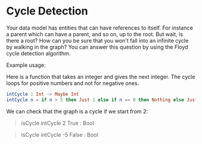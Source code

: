 # Cycle Detection

Your data model has entities that can have references to itself. For instance a
parent which can have a parent, and so on, up to the root. But wait, is there a
root? How can you be sure that you won't fall into an infinite cycle by walking
in the graph? You can answer this question by using the Floyd cycle detection
algorithm.


Example usage:

Here is a function that takes an integer and gives the next integer. The
cycle loops for positive numbers and not for negative ones.

```elm
intCycle : Int -> Maybe Int
intCycle n = if n > 5 then Just 1 else if n == 0 then Nothing else Just (n + 1)
```

We can check that the graph is a cycle if we start from 2:

> isCycle intCycle 2
True : Bool

> isCycle intCycle -5
False : Bool
